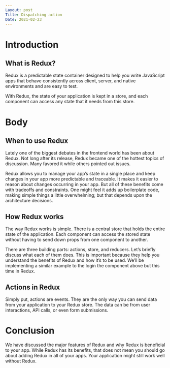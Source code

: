 ```yaml
---
Layout: post
Title: Dispatching action
Date: 2021-02-23
---
```


# Introduction

## What is Redux?

Redux is a predictable state container designed to help you write JavaScript apps
that behave consistently across client, server, and native environments and are easy to test.

With Redux, the state of your application is kept in a store, and each component can access
any state that it needs from this store.

# Body

## When to use Redux

Lately one of the biggest debates in the frontend world has been about Redux.
Not long after its release, Redux became one of the hottest topics of discussion.
Many favored it while others pointed out issues.

Redux allows you to manage your app’s state in a single place and keep changes in your app more predictable and traceable. It makes it easier to reason about changes occurring in your app. But all of these benefits come with tradeoffs and constraints. One might
feel it adds up boilerplate code, making simple things a little overwhelming; but that
depends upon the architecture decisions.

## How Redux works

The way Redux works is simple. There is a central store that holds the entire state of the application. Each component can access the stored state without having to send
down props from one component to another.

There are three building parts: actions, store, and reducers. Let’s briefly discuss what each of them does. This is important because they help you understand the benefits of Redux and how it’s to be used. We’ll be implementing a similar example to the login
the component above but this time in Redux.

## Actions in Redux

Simply put, actions are events. They are the only way you can send data from your application to your Redux store. The data can be from user interactions, API calls,
or even form submissions.

# Conclusion

We have discussed the major features of Redux and why Redux is beneficial to your app.
While Redux has its benefits, that does not mean you should go about adding Redux in all of your apps. Your application might still work well without Redux.

